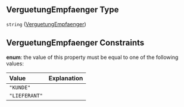 ## VerguetungEmpfaenger Type

`string` ([VerguetungEmpfaenger](verguetungempfaenger.md))

## VerguetungEmpfaenger Constraints

**enum**: the value of this property must be equal to one of the following values:

| Value         | Explanation |
| :------------ | :---------- |
| `"KUNDE"`     |             |
| `"LIEFERANT"` |             |
